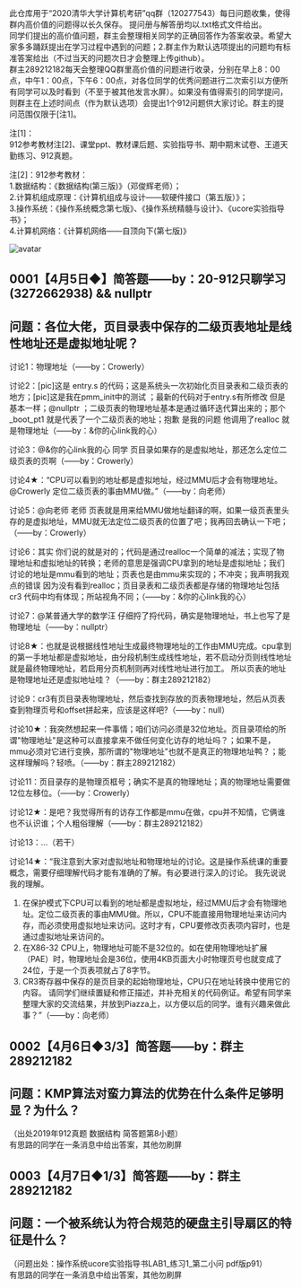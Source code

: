   此仓库用于“2020清华大学计算机考研”qq群（120277543）每日问题收集，使得群内高价值的问题得以长久保存。
  提问册与解答册均以.txt格式文件给出。  
同学们提出的高价值问题，群主会整理相关同学的正确回答作为答案收录。希望大家多多踊跃提出在学习过程中遇到的问题；2.群主作为默认选项提出的问题均有标准答案给出（不过当天的问题次日才会整理上传github）。  
  群主289212182每天会整理QQ群里高价值的问题进行收录，分别在早上8：00点，中午1：00点，下午6：00点，对各位同学的优秀问题进行二次索引以方便所有同学可以及时看到（不至于被其他发言水屏）。如果没有值得索引的同学提问，则群主在上述时间点（作为默认选项）会提出1个912问题供大家讨论。群主的提问范围仅限于[注1]。


注[1]：  
912参考教材注[2]、课堂ppt、教材课后题、实验指导书、期中期末试卷、王道天勤练习、912真题。

注[2]：912参考教材：  
1.数据结构：《数据结构(第三版)》（邓俊辉老师）；  
2.计算机组成原理：《计算机组成与设计——软硬件接口（第五版）》；  
3.操作系统：《操作系统概念第七版》、《操作系统精髓与设计》、《ucore实验指导书》；  
4.计算机网络：《计算机网络——自顶向下(第七版)》  


![avatar](https://ss0.bdstatic.com/70cFvHSh_Q1YnxGkpoWK1HF6hhy/it/u=347139529,1934829869&fm=200&gp=0.jpg)

## 0001【4月5日◆】简答题——by：20-912只聊学习(3272662938) && nullptr
## 问题：各位大佬，页目录表中保存的二级页表地址是线性地址还是虚拟地址呢？

讨论1：物理地址（——by：Crowerly）

讨论2：[pic]这是 entry.s 的代码；这是系统头一次初始化页目录表和二级页表的地方；[pic]这是我在pmm_init中的测试 ；最新的代码对于entry.s有所修改 但是基本一样；@nullptr ；二级页表的物理地址基本是通过循环迭代算出来的；那个_boot_pt1 就是代表了一个二级页表的地址；抱歉 是我的问题 他调用了realloc 就是物理地址（——by：&你的心link我的心）

讨论3：@&你的心link我的心  同学 页目录如果存的是虚拟地址，那还怎么定位二级页表的页啊（——by：Crowerly）

讨论4★：“CPU可以看到的地址都是虚拟地址，经过MMU后才会有物理地址。@Crowerly 定位二级页表的事由MMU做。”（——by：向老师）

讨论5：@向老师 老师 页表就是用来给MMU做地址翻译的啊，如果一级页表里头存的是虚拟地址，MMU就无法定位二级页表的位置了吧；我再回去确认一下吧；（——by：Crowerly）

讨论6：其实 你们说的就是对的；代码是通过realloc一个简单的减法；实现了物理地址和虚拟地址的转换；老师的意思是强调CPU拿到的地址是虚拟地址；我们讨论的地址是mmu看到的地址；页表也是由mmu来实现的；不冲突；我声明我观点的错误 因为没有看到realloc；页目录表和二级页表都是存储的物理地址包括cr3 代码中均有体现；所站视角不同；（——by：&你的心link我的心）

讨论7：@某普通大学的数学汪  仔细捋了捋代码，确实是物理地址，书上也写了是物理地址（——by：nullptr）

讨论8★：也就是说根据线性地址生成最终物理地址的工作由MMU完成。cpu拿到的第一手地址都是虚拟地址，由分段机制生成线性地址，若不启动分页则线性地址就是最终物理地址，若启用分页机制则再对线性地址进行加工。 所以页表的地址是物理地址还是虚拟地址哇？（——by：群主289212182）

讨论9：cr3有页目录表物理地址，然后查找到存放的页表物理地址，然后从页表查到物理页号和offset拼起来，应该是这样吧?（——by：null）

讨论10★：我突然想起来一件事情；咱们访问必须是32位地址。页目录项给的所谓"物理地址"是这种可以直接拿来不做任何变化访存的地址吗？；如果不是，mmu必须对它进行变换，那所谓的"物理地址"也就不是真正的物理地址鸭？；能这样理解吗？轻喷。（——by：群主289212182）



讨论11：页目录存的是物理页框号；确实不是真的物理地址；真的物理地址需要做12位左移位。（——by：Crowerly）

讨论12★：是吧？我觉得所有的访存工作都是mmu在做，cpu并不知情，它俩谁也不认识谁；个人粗俗理解（——by：群主289212182）

讨论13：...（若干）

讨论14★：“我注意到大家对虚拟地址和物理地址的讨论。这是操作系统课的重要概念，需要仔细理解代码才能有准确的了解。有必要进行深入的讨论。
我先说说我的理解。
1. 在保护模式下CPU可以看到的地址都是虚拟地址，经过MMU后才会有物理地址。定位二级页表的事由MMU做。所以，CPU不能直接用物理地址来访问内存，而必须使用虚拟地址来访问。这时才有，CPU要修改页表项内容时，也是通过虚拟地址来访问的。
2. 在X86-32 CPU上，物理地址可能不是32位的。如在使用物理地址扩展（PAE）时，物理地址会是36位，使用4KB页面大小时物理页号也就变成了24位，于是一个页表项就占了8字节。
3. CR3寄存器中保存的是页目录的起始物理地址，CPU只在地址转换中使用它的内容。
请同学们继续置疑和修正描述，并补充相关的代码例证。希望有同学来整理大家的交流结果，并放到Piazza上，以方便以后的同学。谁有兴趣来做此事？”（——by：向老师）




## 0002【4月6日◆3/3】简答题——by：群主289212182
## 问题：KMP算法对蛮力算法的优势在什么条件足够明显？为什么？

（出处2019年912真题 数据结构 简答题第8小题）  
有思路的同学在一条消息中给出答案，其他勿刷屏




## 0003【4月7日◆1/3】简答题——by：群主289212182
## 问题：一个被系统认为符合规范的硬盘主引导扇区的特征是什么？

（问题出处：操作系统ucore实验指导书LAB1_练习1_第二小问  pdf版p91）  
有思路的同学在一条消息中给出答案，其他勿刷屏

